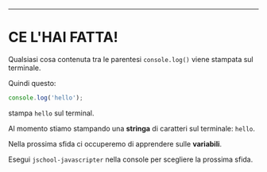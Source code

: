 ---

# CE L'HAI FATTA!

Qualsiasi cosa contenuta tra le parentesi `console.log()` viene stampata sul terminale.

Quindi questo:

```js
console.log('hello');
```

stampa `hello` sul terminal.

Al momento stiamo stampando una **stringa** di caratteri sul terminale: `hello`.

Nella prossima sfida ci occuperemo di apprendere sulle **variabili**.

Esegui `jschool-javascripter` nella console per scegliere la prossima sfida.
